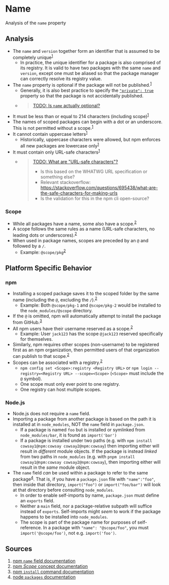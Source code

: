 # Name

Analysis of the `name` property

## Analysis

- The `name` and `version` together form an identifier that is assumed to be completely unique<sup>[1]</sup>
  - In practice, the unique identifier for a package is also comprised of its registry. It is valid to have two packages with the same `name` and `version`, except one must be aliased so that the package manager can correctly resolve its registry value.
- The `name` property is optional if the package will not be published.<sup>[1]</sup>
  - Generally, it is also best practice to specify the [`"private": true`](./private.md) property so that the package is not accidentally published.
  - > [TODO: Is `name` actually optional?](https://github.com/openjs-foundation/package-json-research/issues/9)
- It must be less than or equal to 214 characters (including scope)<sup>[1]</sup>
- The names of scoped packages can begin with a dot or an underscore. This is not permitted without a scope.<sup>[1]</sup>
- It cannot contain uppercase letters<sup>[1]</sup>
  - Historically, uppercase characters were allowed, but npm enforces all new packages are lowercase only<sup>[1]</sup>
- It must contain only URL-safe characters<sup>[1]</sup>
  - > [TODO: What are "URL-safe characters"?](https://github.com/openjs-foundation/package-json-research/issues/4)
    > - Is this based on the WHATWG URL specification or something else?
    > - Relevant stackoverflow: https://stackoverflow.com/questions/695438/what-are-the-safe-characters-for-making-urls
    > - Is the validation for this in the npm cli open-source?

### Scope

- While all packages have a name, some also have a scope.<sup>[2]</sup>
- A scope follows the same rules as a name (URL-safe characters, no leading dots or underscores).<sup>[2]</sup>
- When used in package names, scopes are preceded by an `@` and followed by a `/`.
  - Example: `@scope/pkg`<sup>[2]</sup>

## Platform Specific Behavior

### npm

- Installing a scoped package saves it to the scoped folder by the same name (including the `@`, excluding the `/`).<sup>[2]</sup>
  - Example: Both `@scope/pkg-1` and `@scope/pkg-2` would be installed to the `node_modules/@scope` directory.
- If the `@` is omitted, npm will automatically attempt to install the package from GitHub.<sup>[3]</sup>
- All npm users have their username reserved as a scope.<sup>[2]</sup>
  - Example: User `jack123` has the scope `@jack123` reserved specifically for themselves.
- Similarly, npm requires other scopes (non-username) to be registered first as an npm organization, then permitted users of that organization can publish to that scope.<sup>[2]</sup>
- Scopes can be associated with a registry.<sup>[2]</sup>
  - `npm config set <Scope>:registry <Registry URL>` or `npm login --registry=<Registry URL> --scope=<Scope>` (`<Scope>` must include the `@` symbol).
  - One scope must only ever point to one registry.
  - One registry can host multiple scopes.

### Node.js

- Node.js does not require a `name` field.
- Importing a package from another package is based on the path it is installed at in `node_modules`, NOT the `name` field in `package.json`.
  - If a package is named `foo` but is installed or symlinked from `node_modules/bar`, it is found as `import('bar')`
  - If a package is installed under two paths (e.g. with `npm install cowsay1@npm:cowsay cowsay2@npm:cowsay`) then importing either will result in *different* module objects. If the package is instead *linked* from two paths in `node_modules` (e.g. with `pnpm install cowsay1@npm:cowsay cowsay2@npm:cowsay`), then importing either will result in the *same* module object.
- The `name` field *can* be used within a package to refer to the same package<sup>[4]</sup>. That is, if you have a `package.json` file with `"name":"foo"`, then inside that directory, `import("foo")` or `import("foo/bar")` will look at that directory before consulting `node_modules`.
  - In order to enable self-imports by name, `package.json` must define an `exports` field.
  - Neither a `main` field, nor a package-relative subpath will suffice instead of `exports`. Self-imports might *seem* to work if the package happens to be installed into `node_modules`.
  - The scope is part of the package name for purposes of self-reference. In a package with `"name": "@scope/foo"`, you must `import('@scope/foo')`, not e.g. `import('foo')`.

## Sources

1. [npm `name` field documentation][1]
2. [npm _Scope_ concept documentation][2]
3. [npm `install` command documentation][3]
4. [node `packages` documentation][4]

[1]: <https://docs.npmjs.com/cli/configuring-npm/package-json#name>
[2]: <https://docs.npmjs.com/cli/using-npm/scope>
[3]: <https://docs.npmjs.com/cli/commands/npm-install>
[4]: <https://nodejs.org/api/packages.html#packages_self_referencing_a_package_using_its_name>
